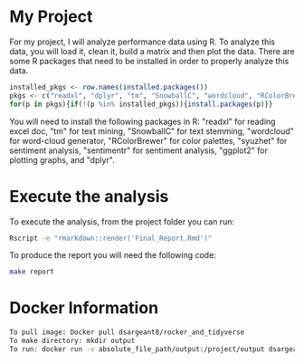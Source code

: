 # My Project
For my project, I will analyze performance data using R. To analyze this data, you will load it, clean it, build a matrix and then plot the data. 
There are some R packages that need to be installed in order to properly analyze this data.

```R
installed_pkgs <- row.names(installed.packages())
pkgs <- c("readxl", "dplyr", "tm", "SnowballC", "wordcloud", "RColorBrewer", "syuzhet", "sentimentr", "ggplot2")
for(p in pkgs){if(!(p %in% installed_pkgs)){install.packages(p)}}
```

You will need to install the following packages in R: "readxl"  for reading excel doc, "tm" for text mining, "SnowballC" for text stemming, "wordcloud" for word-cloud generator, "RColorBrewer" for color palettes, "syuzhet" for sentiment analysis, "sentimentr"  for sentiment analysis, "ggplot2" for plotting graphs, and "dplyr".



# Execute the analysis
To execute the analysis, from the project folder you can run:

```bash
Rscript -e "rmarkdown::render('Final_Report.Rmd')"
```

To produce the report you will need the following code:
```bash
make report
```

# Docker Information
```bash
To pull image: Docker pull dsargeant8/rocker_and_tidyverse 
To make directory: mkdir output
To run: docker run -v absolute_file_path/output:/project/output dsargeant8/rocker_and_tidyverse 
```
